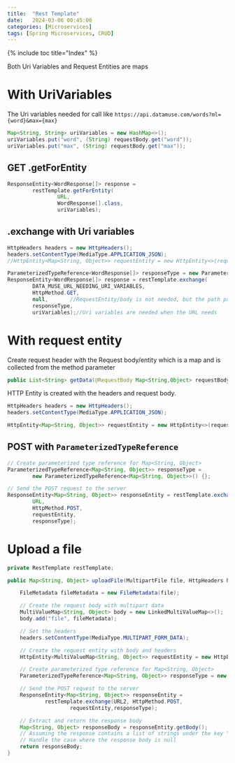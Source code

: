 ```yaml
---
title:  "Rest Template"
date:   2024-03-06 00:45:00
categories: [Microservices]
tags: [Spring Microservices, CRUD]
---
```


{% include toc title="Index" %}

Both Uri Variables and Request Entities are maps

# With UriVariables

The Uri variables needed for call like
`https://api.datamuse.com/words?ml={word}&max={max}`

```java
Map<String, String> uriVariables = new HashMap<>();
uriVariables.put("word", (String) requestBody.get("word"));
uriVariables.put("max", (String) requestBody.get("max"));
```

## GET .getForEntity

```java
ResponseEntity<WordResponse[]> response = 
        restTemplate.getForEntity(
                URL, 
                WordResponse[].class, 
                uriVariables);
```

## .exchange with Uri variables

```java
HttpHeaders headers = new HttpHeaders();
headers.setContentType(MediaType.APPLICATION_JSON);
//HttpEntity<Map<String, Object>> requestEntity = new HttpEntity<>(requestBody, headers);//Not needed for uri variable type

ParameterizedTypeReference<WordResponse[]> responseType = new ParameterizedTypeReference<WordResponse[]>() {};
ResponseEntity<WordResponse[]> response = restTemplate.exchange(
        DATA_MUSE_URL_NEEDING_URI_VARIABLES, 
        HttpMethod.GET,
        null,       //RequestEntity/body is not needed, but the path params in the form of uriVariables
        responseType, 
        uriVariables);//Uri variables are needed when the URL needs
```

# With request entity

Create request header with the Request body/entity which is a map and is
collected from the method parameter

```java
public List<String> getData(@RequestBody Map<String,Object> requestBody){ ... }
```

HTTP Entity is created with the headers and request body.

```java
HttpHeaders headers = new HttpHeaders();
headers.setContentType(MediaType.APPLICATION_JSON);

HttpEntity<Map<String, Object>> requestEntity = new HttpEntity<>(requestBody, headers);
```

## POST with `ParameterizedTypeReference`

```java
// Create parameterized type reference for Map<String, Object>
ParameterizedTypeReference<Map<String, Object>> responseType = 
        new ParameterizedTypeReference<Map<String, Object>>() {};

// Send the POST request to the server
ResponseEntity<Map<String, Object>> responseEntity = restTemplate.exchange(
        URL, 
        HttpMethod.POST,
        requestEntity,
        responseType);
```

# Upload a file

```java
private RestTemplate restTemplate;

public Map<String, Object> uploadFile(MultipartFile file, HttpHeaders headers){

    FileMetadata fileMetadata = new FileMetadata(file);

    // Create the request body with multipart data
    MultiValueMap<String, Object> body = new LinkedMultiValueMap<>();
    body.add("file", fileMetadata);

    // Set the headers
    headers.setContentType(MediaType.MULTIPART_FORM_DATA);

    // Create the request entity with body and headers
    HttpEntity<MultiValueMap<String, Object>> requestEntity = new HttpEntity<>(body, headers);

    // Create parameterized type reference for Map<String, Object>
    ParameterizedTypeReference<Map<String, Object>> responseType = new ParameterizedTypeReference<Map<String, Object>>() {};

    // Send the POST request to the server
    ResponseEntity<Map<String, Object>> responseEntity =
            restTemplate.exchange(URL2, HttpMethod.POST,
                    requestEntity,responseType);

    // Extract and return the response body
    Map<String, Object> responseBody = responseEntity.getBody();
    // Assuming the response contains a list of strings under the key "result"
    // Handle the case where the response body is null
    return responseBody;
}
```